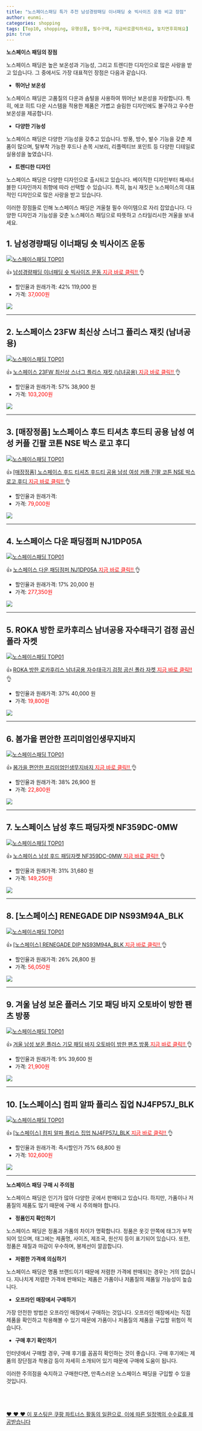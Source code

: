 ```yaml
---
title: "노스페이스패딩 특가 추천 남성경량패딩 이너패딩 숏 빅사이즈 운동 비교 장점"
author: eunmi.
categories: shopping
tags: [Top10, shopping, 유행상품, 필수구매, 지금바로클릭하세요, 놓치면후회해요]
pin: true
---
```

**노스페이스 패딩의 장점**

노스페이스 패딩은 높은 보온성과 기능성, 그리고 트렌디한 디자인으로 많은 사랑을 받고 있습니다. 그 중에서도 가장 대표적인 장점은 다음과 같습니다.

* **뛰어난 보온성**

노스페이스 패딩은 고품질의 다운과 솜털을 사용하여 뛰어난 보온성을 자랑합니다. 특히, 에코 히트 다운 시스템을 적용한 제품은 가볍고 슬림한 디자인에도 불구하고 우수한 보온성을 제공합니다.

* **다양한 기능성**

노스페이스 패딩은 다양한 기능성을 갖추고 있습니다. 방풍, 방수, 발수 기능을 갖춘 제품이 많으며, 탈부착 가능한 후드나 손목 시보리, 리플렉티브 포인트 등 다양한 디테일로 실용성을 높였습니다.

* **트렌디한 디자인**

노스페이스 패딩은 다양한 디자인으로 출시되고 있습니다. 베이직한 디자인부터 패셔너블한 디자인까지 취향에 따라 선택할 수 있습니다. 특히, 눕시 재킷은 노스페이스의 대표적인 디자인으로 많은 사랑을 받고 있습니다.

이러한 장점들로 인해 노스페이스 패딩은 겨울철 필수 아이템으로 자리 잡았습니다. 다양한 디자인과 기능성을 갖춘 노스페이스 패딩으로 따뜻하고 스타일리시한 겨울을 보내세요.

   

## 1. 남성경량패딩 이너패딩 숏 빅사이즈 운동

[![노스페이스패딩 TOP01](https://thumbnail10.coupangcdn.com/thumbnails/remote/230x230ex/image/vendor_inventory/70b4/3ecec50d06fc0dc33dda682ff82f3d9bfae73ecaa203ec68510841a38e84.jpg)](https://link.coupang.com/re/AFFSDP?lptag=AF3617701&subid=GithubCoopas&pageKey=7666114594&traceid=V0-153&itemId=20437158667&vendorItemId=87518001471)


👍 [남성경량패딩 이너패딩 숏 빅사이즈 운동 <font color=red> 지금 바로 클릭!! </font> ](https://link.coupang.com/re/AFFSDP?lptag=AF3617701&subid=GithubCoopas&pageKey=7666114594&traceid=V0-153&itemId=20437158667&vendorItemId=87518001471) 👌 


- 할인율과 원래가격: 42%  119,000   원
- 가격: <span style='color:red'>37,000원</span>

[![](/discount_price.png)](https://link.coupang.com/re/AFFSDP?lptag=AF3617701&subid=GithubCoopas&pageKey=7666114594&traceid=V0-153&itemId=20437158667&vendorItemId=87518001471)

---


   

## 2. 노스페이스 23FW 최신상 스너그 플리스 재킷 (남녀공용)

[![노스페이스패딩 TOP01](https://thumbnail10.coupangcdn.com/thumbnails/remote/230x230ex/image/vendor_inventory/9d7c/d9cfae0c482508014a1b1ad61d36fdc3bf769c06273adb696d6e2ea8c31d.jpg)](https://link.coupang.com/re/AFFSDP?lptag=AF3617701&subid=GithubCoopas&pageKey=7601617724&traceid=V0-153&itemId=20110266347&vendorItemId=87205033065)


👍 [노스페이스 23FW 최신상 스너그 플리스 재킷 (남녀공용) <font color=red> 지금 바로 클릭!! </font> ](https://link.coupang.com/re/AFFSDP?lptag=AF3617701&subid=GithubCoopas&pageKey=7601617724&traceid=V0-153&itemId=20110266347&vendorItemId=87205033065) 👌 


- 할인율과 원래가격: 57%  38,900   원
- 가격: <span style='color:red'>103,200원</span>

[![](/discount_price.png)](https://link.coupang.com/re/AFFSDP?lptag=AF3617701&subid=GithubCoopas&pageKey=7601617724&traceid=V0-153&itemId=20110266347&vendorItemId=87205033065)

---


   

## 3. [매장정품] 노스페이스 후드 티셔츠 후드티 공용 남성 여성 커플 긴팔 코튼 NSE 박스 로고 후디

[![노스페이스패딩 TOP01](https://thumbnail7.coupangcdn.com/thumbnails/remote/230x230ex/image/vendor_inventory/ab53/98ad2908db9bd3f52fbd9ba52088d1f2f9d7d90ef0a26022c8fac1d47633.png)](https://link.coupang.com/re/AFFSDP?lptag=AF3617701&subid=GithubCoopas&pageKey=7551502364&traceid=V0-153&itemId=19874216246&vendorItemId=86974871503)


👍 [[매장정품] 노스페이스 후드 티셔츠 후드티 공용 남성 여성 커플 긴팔 코튼 NSE 박스 로고 후디 <font color=red> 지금 바로 클릭!! </font> ](https://link.coupang.com/re/AFFSDP?lptag=AF3617701&subid=GithubCoopas&pageKey=7551502364&traceid=V0-153&itemId=19874216246&vendorItemId=86974871503) 👌 


- 할인율과 원래가격: 
- 가격: <span style='color:red'>79,000원</span>

[![](/discount_price.png)](https://link.coupang.com/re/AFFSDP?lptag=AF3617701&subid=GithubCoopas&pageKey=7551502364&traceid=V0-153&itemId=19874216246&vendorItemId=86974871503)

---


   

## 4. 노스페이스 다운 패딩점퍼 NJ1DP05A

[![노스페이스패딩 TOP01](https://thumbnail7.coupangcdn.com/thumbnails/remote/230x230ex/image/vendor_inventory/6898/0039707b059dcd0fd4f94fcb0bb68fef54646d043b6db6b0a85b110381a3.jpg)](https://link.coupang.com/re/AFFSDP?lptag=AF3617701&subid=GithubCoopas&pageKey=7193537958&traceid=V0-153&itemId=18167812143&vendorItemId=87542477111)


👍 [노스페이스 다운 패딩점퍼 NJ1DP05A <font color=red> 지금 바로 클릭!! </font> ](https://link.coupang.com/re/AFFSDP?lptag=AF3617701&subid=GithubCoopas&pageKey=7193537958&traceid=V0-153&itemId=18167812143&vendorItemId=87542477111) 👌 


- 할인율과 원래가격: 17%  20,000   원
- 가격: <span style='color:red'>277,350원</span>

[![](/discount_price.png)](https://link.coupang.com/re/AFFSDP?lptag=AF3617701&subid=GithubCoopas&pageKey=7193537958&traceid=V0-153&itemId=18167812143&vendorItemId=87542477111)

---


   

## 5. ROKA 방한 로카후리스 남녀공용 자수태극기 검정 곰신 폴라 자켓

[![노스페이스패딩 TOP01](https://thumbnail7.coupangcdn.com/thumbnails/remote/230x230ex/image/vendor_inventory/b707/f15bcda5e7920618f9bcadd417c850eef249ff3ed086a24eb8a7a41c2e33.jpg)](https://link.coupang.com/re/AFFSDP?lptag=AF3617701&subid=GithubCoopas&pageKey=6072704069&traceid=V0-153&itemId=11218893812&vendorItemId=78496372835)


👍 [ROKA 방한 로카후리스 남녀공용 자수태극기 검정 곰신 폴라 자켓 <font color=red> 지금 바로 클릭!! </font> ](https://link.coupang.com/re/AFFSDP?lptag=AF3617701&subid=GithubCoopas&pageKey=6072704069&traceid=V0-153&itemId=11218893812&vendorItemId=78496372835) 👌 


- 할인율과 원래가격: 37%  40,000   원
- 가격: <span style='color:red'>19,800원</span>

[![](/discount_price.png)](https://link.coupang.com/re/AFFSDP?lptag=AF3617701&subid=GithubCoopas&pageKey=6072704069&traceid=V0-153&itemId=11218893812&vendorItemId=78496372835)

---


   

## 6. 봄가을 편안한 프리미엄인생무지바지

[![노스페이스패딩 TOP01](https://thumbnail6.coupangcdn.com/thumbnails/remote/230x230ex/image/vendor_inventory/d577/7a513ed179538ef6b36351a767342a56a05bd3aa1227082eb8247343168a.jpg)](https://link.coupang.com/re/AFFSDP?lptag=AF3617701&subid=GithubCoopas&pageKey=2111960764&traceid=V0-153&itemId=7678899161&vendorItemId=80521198265)


👍 [봄가을 편안한 프리미엄인생무지바지 <font color=red> 지금 바로 클릭!! </font> ](https://link.coupang.com/re/AFFSDP?lptag=AF3617701&subid=GithubCoopas&pageKey=2111960764&traceid=V0-153&itemId=7678899161&vendorItemId=80521198265) 👌 


- 할인율과 원래가격: 38%  26,900   원
- 가격: <span style='color:red'>22,800원</span>

[![](/discount_price.png)](https://link.coupang.com/re/AFFSDP?lptag=AF3617701&subid=GithubCoopas&pageKey=2111960764&traceid=V0-153&itemId=7678899161&vendorItemId=80521198265)

---


   

## 7. 노스페이스 남성 후드 패딩자켓 NF359DC-0MW

[![노스페이스패딩 TOP01](https://thumbnail9.coupangcdn.com/thumbnails/remote/230x230ex/image/vendor_inventory/ea2b/812f503fd93672db479ef1ffbe2850c79f57c62607ec5c22f2a5ed1dc370.jpg)](https://link.coupang.com/re/AFFSDP?lptag=AF3617701&subid=GithubCoopas&pageKey=6977171449&traceid=V0-153&itemId=17032847189&vendorItemId=84208034544)


👍 [노스페이스 남성 후드 패딩자켓 NF359DC-0MW <font color=red> 지금 바로 클릭!! </font> ](https://link.coupang.com/re/AFFSDP?lptag=AF3617701&subid=GithubCoopas&pageKey=6977171449&traceid=V0-153&itemId=17032847189&vendorItemId=84208034544) 👌 


- 할인율과 원래가격: 31%  31,680   원
- 가격: <span style='color:red'>149,250원</span>

[![](/discount_price.png)](https://link.coupang.com/re/AFFSDP?lptag=AF3617701&subid=GithubCoopas&pageKey=6977171449&traceid=V0-153&itemId=17032847189&vendorItemId=84208034544)

---


   

## 8. [노스페이스] RENEGADE DIP NS93M94A_BLK

[![노스페이스패딩 TOP01](https://thumbnail7.coupangcdn.com/thumbnails/remote/230x230ex/image/vendor_inventory/2fbb/8f70dd1f1da0bcdd0cd1e4a66996096862317f95025f19692ea7a92589ce.jpg)](https://link.coupang.com/re/AFFSDP?lptag=AF3617701&subid=GithubCoopas&pageKey=7536746359&traceid=V0-153&itemId=19802532733&vendorItemId=77548903383)


👍 [[노스페이스] RENEGADE DIP NS93M94A_BLK <font color=red> 지금 바로 클릭!! </font> ](https://link.coupang.com/re/AFFSDP?lptag=AF3617701&subid=GithubCoopas&pageKey=7536746359&traceid=V0-153&itemId=19802532733&vendorItemId=77548903383) 👌 


- 할인율과 원래가격: 26%  26,800   원
- 가격: <span style='color:red'>56,050원</span>

[![](/discount_price.png)](https://link.coupang.com/re/AFFSDP?lptag=AF3617701&subid=GithubCoopas&pageKey=7536746359&traceid=V0-153&itemId=19802532733&vendorItemId=77548903383)

---


   

## 9. 겨울 남성 보온 플러스 기모 패딩 바지 오토바이 방한 팬츠 방풍

[![노스페이스패딩 TOP01](https://thumbnail8.coupangcdn.com/thumbnails/remote/230x230ex/image/vendor_inventory/384d/72442dfd058406dedd8bff473882c4c2c520a05951f706f6236d70bda572.jpg)](https://link.coupang.com/re/AFFSDP?lptag=AF3617701&subid=GithubCoopas&pageKey=6921770564&traceid=V0-153&itemId=16718021265&vendorItemId=83900241643)


👍 [겨울 남성 보온 플러스 기모 패딩 바지 오토바이 방한 팬츠 방풍 <font color=red> 지금 바로 클릭!! </font> ](https://link.coupang.com/re/AFFSDP?lptag=AF3617701&subid=GithubCoopas&pageKey=6921770564&traceid=V0-153&itemId=16718021265&vendorItemId=83900241643) 👌 


- 할인율과 원래가격: 9%  39,600   원
- 가격: <span style='color:red'>21,900원</span>

[![](/discount_price.png)](https://link.coupang.com/re/AFFSDP?lptag=AF3617701&subid=GithubCoopas&pageKey=6921770564&traceid=V0-153&itemId=16718021265&vendorItemId=83900241643)

---


   

## 10. [노스페이스] 컴피 알파 플리스 집업 NJ4FP57J_BLK

[![노스페이스패딩 TOP01](https://thumbnail9.coupangcdn.com/thumbnails/remote/230x230ex/image/vendor_inventory/16d6/3a3b383038e7ac51afaccd6122b81d00b19505750b19ff55681a79bca099.jpg)](https://link.coupang.com/re/AFFSDP?lptag=AF3617701&subid=GithubCoopas&pageKey=7506132181&traceid=V0-153&itemId=19658149135&vendorItemId=86763984149)


👍 [[노스페이스] 컴피 알파 플리스 집업 NJ4FP57J_BLK <font color=red> 지금 바로 클릭!! </font> ](https://link.coupang.com/re/AFFSDP?lptag=AF3617701&subid=GithubCoopas&pageKey=7506132181&traceid=V0-153&itemId=19658149135&vendorItemId=86763984149) 👌 


- 할인율과 원래가격: 즉시할인가 75%  68,800   원
- 가격: <span style='color:red'>102,600원</span>

[![](/discount_price.png)](https://link.coupang.com/re/AFFSDP?lptag=AF3617701&subid=GithubCoopas&pageKey=7506132181&traceid=V0-153&itemId=19658149135&vendorItemId=86763984149)

---
**노스페이스 패딩 구매 시 주의점**

노스페이스 패딩은 인기가 많아 다양한 곳에서 판매되고 있습니다. 하지만, 가품이나 저품질의 제품도 많기 때문에 구매 시 주의해야 합니다.

* **정품인지 확인하기**

노스페이스 패딩은 정품과 가품의 차이가 명확합니다. 정품은 옷깃 안쪽에 태그가 부착되어 있으며, 태그에는 제품명, 사이즈, 제조국, 원산지 등이 표기되어 있습니다. 또한, 정품은 재질과 마감이 우수하며, 봉제선이 깔끔합니다.

* **저렴한 가격에 의심하기**

노스페이스 패딩은 명품 브랜드이기 때문에 저렴한 가격에 판매되는 경우는 거의 없습니다. 지나치게 저렴한 가격에 판매되는 제품은 가품이나 저품질의 제품일 가능성이 높습니다.

* **오프라인 매장에서 구매하기**

가장 안전한 방법은 오프라인 매장에서 구매하는 것입니다. 오프라인 매장에서는 직접 제품을 확인하고 착용해볼 수 있기 때문에 가품이나 저품질의 제품을 구입할 위험이 적습니다.

* **구매 후기 확인하기**

인터넷에서 구매할 경우, 구매 후기를 꼼꼼히 확인하는 것이 좋습니다. 구매 후기에는 제품의 장단점과 착용감 등이 자세히 소개되어 있기 때문에 구매에 도움이 됩니다.

이러한 주의점을 숙지하고 구매한다면, 만족스러운 노스페이스 패딩을 구입할 수 있을 것입니다.<br><br><br><br><br> [ ❤ ❤ ❤ 이 포스팅은 쿠팡 파트너스 활동의 일환으로, 이에 따른 일정액의 수수료를 제공받습니다](https://link.coupang.com/a/bcEFyh)